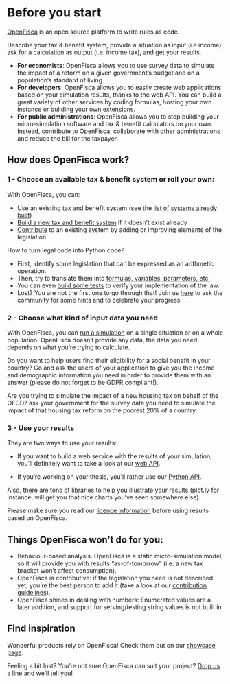 # <i class="fas fa-home"></i> Before you start

[OpenFisca](https://www.openfisca.org) is an open source platform to write rules as code.

Describe your tax & benefit system, provide a situation as input (i.e income), ask for a calculation as output (i.e. income tax), and get your results.

* **For economists**: OpenFisca allows you to use survey data to simulate the impact of a  reform on a given government’s budget and on a population’s standard of living.
* **For developers**: OpenFisca allows you to easily create web applications based on your simulation results, thanks to the web API. You can build a great variety of other services by coding formulas, hosting your own instance or building your own extensions.
* **For public administrations**: OpenFisca allows you to stop building your micro-simulation software and tax & benefit calculators on your own. Instead, contribute to OpenFisca, collaborate with other administrations and reduce the bill for the taxpayer.

## How does OpenFisca work?

### 1 - Choose an available tax & benefit system or roll your own:

With OpenFisca, you can:
* Use an existing tax and benefit system (see the [list of systems already built](https://openfisca.org/en/countries/))
* [Build a new tax and benefit system](coding-the-legislation/bootstrapping_a_new_country_package.md) if it doesn’t exist already
* [Contribute](contribute/index.html) to an existing system by adding or improving elements of the legislation

How to turn legal code into Python code?

* First, identify some legislation that can be expressed as an arithmetic operation.
* Then, try to translate them into [formulas, variables, parameters, etc.](coding-the-legislation/index.html)
* You can even [build some tests](coding-the-legislation/writing_yaml_tests.html) to verify your implementation of the law.
* Lost? You are not the first one to go through that! Join us [here](https://forms.gle/kA6bijAJBL4kJz4e8) to ask the community for some hints and to celebrate your progress.

### 2 - Choose what kind of input data you need

With OpenFisca, you can [run a simulation](simulate/index.html) on a single situation or on a whole population. OpenFisca doesn’t provide any data, the data you need depends on what you’re trying to calculate.

Do you want to help users find their eligibility for a social benefit in your country? Go and ask the users of your application to give you the income and demographic information you need in order to provide them with an answer (please do not forget to be GDPR compliant!).

Are you trying to simulate the impact of a new housing tax on behalf of the OECD? ask your government for the survey data you need to simulate the impact of that housing tax reform on the poorest 20% of a country.

### 3 - Use your results

They are two ways to use your results:

* If you want to build a web service with the results of your simulation, you’ll definitely want to take a look at our [web API](openfisca-web-api/index.html).

* If you’re working on your thesis, you’ll rather use our [Python API](openfisca-python-api/index.html).

Also, there are tons of libraries to help you illustrate your results ([plot.ly](https://plot.ly) for instance, will get you that nice charts you’ve seen somewhere else).

Please make sure you read our [licence information](licence.html) before using results based on OpenFisca.

## Things OpenFisca won’t do for you:

* Behaviour-based analysis. OpenFisca is a static micro-simulation model, so it will provide you with results “as-of-tomorrow” (i.e. a new tax bracket won’t affect consumption).
* OpenFisca is contributive: if the legislation you need is not described yet, you’re the best person to add it (take a look at our [contribution guidelines](contribute/index.html)).
* OpenFisca shines in dealing with numbers: Enumerated values are a later addition, and support for serving/testing string values is not built in.

## Find inspiration

Wonderful products rely on OpenFisca! Check them out on our [showcase page](https://fr.openfisca.org/showcase/).

Feeling a bit lost? You’re not sure OpenFisca can suit your project? [Drop us a line](mailto:contact@openfisca.org) and we’ll tell you!
